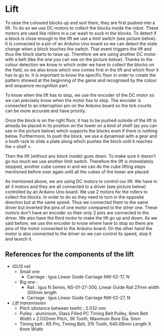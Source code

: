 # Lift 

To raise the coloured blocks up and sort them, they are first pushed into a lift. 
To do so we use DC motors to collect the blocks inside the robot. 
These motors are used like rollers in a car wash to suck in the blocks. 
To detect if a block is close enough to the lift we use a limit switch (see picture below). 
It is connected to a pin of an Arduino Uno board so we can detect the state change when a block touches the switch. 
That event triggers the lift and thus the block starts to raise up. 
Therefore we are using another DC motor with a belt (like the one you can see on the picture below). 
Thanks to the colour detection we know in which order we have to collect the blocks on the field, so we also know which one comes first in the lift and which floor it has to go to. 
It is important to know the specific floor in order to create the pattern showed at the beginning of the game and recognised by the colour and sequence recognition part.

To know when the lift has to stop, we use the encoder of the DC motor so we can precisely know when the motor has to stop. 
The encoder is connected to an interruption pin on the Arduino board so the tick counts can be more accurate and have priority.

Once the block is on the right floor, it has to be pushed outside of the lift to already be placed in its position on the tower on a kind of shelf (as you can see in the picture below) which supports the blocks even if there is nothing below. 
Furthermore, to push the block, we use a dynamixel with a gear and a tooth rack to slide a plate along which pushes the block until it reaches the « shelf ». 

Then the lift (without any block inside) goes down. To make sure it doesn’t go too much we use another limit switch. 
Therefore the lift is immediately stopped, another cube comes in and we can do the cube lifting steps mentioned before over again until all the cubes of the tower are placed. 


As mentioned above, we are using DC motors to control our lift. 
We have in all 3 motors and they are all connected to a driver (see picture below) controlled by an Arduino Uno board. 
We use 2 motors for the rollers to collect the blocks. In order to do so they need to turn in the opposite direction but at the same speed. 
Thus we connected them to the same driver but inverted the pins of one motor compared to the other one. 
These motors don’t have an encoder so their only 2 pins are connected to the driver. We also have the third motor to make the lift go up and down. As we said before, we use the encoder to know where have to stop so there are pins of the motor connected to the Arduino board. On the other hand the motor is also connected to the driver so we can control its speed, stop it and launch it.



## References for the components of the lift
* *IGUS rail*
  * Small one
    * Carriage : Igus Linear Guide Carriage NW-02-17, N
  * Big one : 
    * Rail : Igus N Series, NS-01-27-300, Linear Guide Rail 27mm width 300mm length
    * Carriage : Igus Linear Guide Carriage NW-02-27, N
* *Lift transmission*
  * Pitch (distance between teeth) : 2.032 mm
  * Pulley : aluminium, Glass Filled PC Timing Belt Pulley, 6mm Belt Width x 2.032mm Pitch, 36 Tooth, Maximum Bore Dia. 5mm
  * Timing belt : RS Pro, Timing Belt, 315 Tooth, 640.08mm Length X 6mm Width
